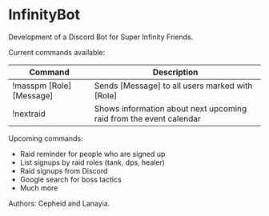 # InfinityBot
Development of a Discord Bot for Super Infinity Friends.

Current commands available:

|           Command         |                            Description                                |
| ------------------------  |   ----------------------------------------------------------------    |
| !masspm [Role] [Message]  |   Sends [Message] to all users marked with [Role]                     |
| !nextraid                 |   Shows information about next upcoming raid from the event calendar  |

Upcoming commands:

- Raid reminder for people who are signed up
- List signups by raid roles (tank, dps, healer)
- Raid signups from Discord
- Google search for boss tactics
- Much more


Authors: Cepheid and Lanayia.
